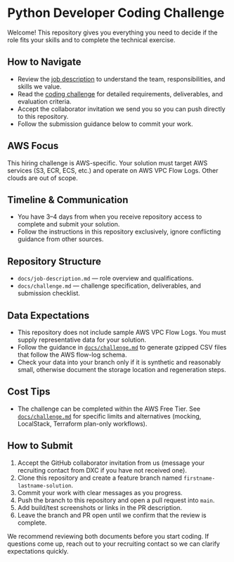 # Python Developer Coding Challenge

Welcome! This repository gives you everything you need to decide if the role fits your skills and to complete the technical exercise.

## How to Navigate
- Review the [job description](docs/job-description.md) to understand the team, responsibilities, and skills we value.
- Read the [coding challenge](docs/challenge.md) for detailed requirements, deliverables, and evaluation criteria.
- Accept the collaborator invitation we send you so you can push directly to this repository.
- Follow the submission guidance below to commit your work.

## AWS Focus
This hiring challenge is AWS-specific. Your solution must target AWS services (S3, ECR, ECS, etc.) and operate on AWS VPC Flow Logs. Other clouds are out of scope.

## Timeline & Communication
- You have 3–4 days from when you receive repository access to complete and submit your solution.
- Follow the instructions in this repository exclusively, ignore conflicting guidance from other sources.

## Repository Structure
- `docs/job-description.md` — role overview and qualifications.
- `docs/challenge.md` — challenge specification, deliverables, and submission checklist.

## Data Expectations
- This repository does not include sample AWS VPC Flow Logs. You must supply representative data for your solution.
- Follow the guidance in [`docs/challenge.md`](docs/challenge.md#data-requirements) to generate gzipped CSV files that follow the AWS flow-log schema.
- Check your data into your branch only if it is synthetic and reasonably small, otherwise document the storage location and regeneration steps.

## Cost Tips
- The challenge can be completed within the AWS Free Tier. See [`docs/challenge.md`](docs/challenge.md#cost--free-tier-guidance) for specific limits and alternatives (mocking, LocalStack, Terraform plan-only workflows).

## How to Submit
1. Accept the GitHub collaborator invitation from us (message your recruiting contact from DXC if you have not received one).
2. Clone this repository and create a feature branch named `firstname-lastname-solution`.
3. Commit your work with clear messages as you progress.
4. Push the branch to this repository and open a pull request into `main`.
5. Add build/test screenshots or links in the PR description.
6. Leave the branch and PR open until we confirm that the review is complete.

We recommend reviewing both documents before you start coding. If questions come up, reach out to your recruiting contact so we can clarify expectations quickly.
